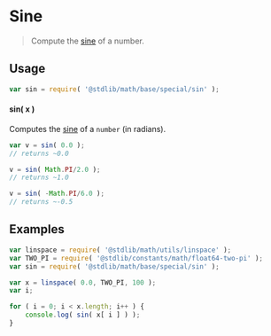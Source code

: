 # Sine

> Compute the [sine][sine] of a number.

<section class="usage">

## Usage

```javascript
var sin = require( '@stdlib/math/base/special/sin' );
```

#### sin( x )

Computes the [sine][sine] of a `number` (in radians).

```javascript
var v = sin( 0.0 );
// returns ~0.0

v = sin( Math.PI/2.0 );
// returns ~1.0

v = sin( -Math.PI/6.0 );
// returns ~-0.5
```

</section>

<!-- /.usage -->

<section class="examples">

## Examples

<!-- eslint no-undef: "error" -->

```javascript
var linspace = require( '@stdlib/math/utils/linspace' );
var TWO_PI = require( '@stdlib/constants/math/float64-two-pi' );
var sin = require( '@stdlib/math/base/special/sin' );

var x = linspace( 0.0, TWO_PI, 100 );
var i;

for ( i = 0; i < x.length; i++ ) {
    console.log( sin( x[ i ] ) );
}
```

</section>

<!-- /.examples -->

<section class="links">

[sine]: https://en.wikipedia.org/wiki/Sine

</section>

<!-- /.links -->
